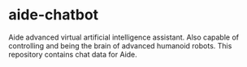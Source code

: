 # aide-chatbot
Aide advanced virtual artificial intelligence assistant. Also capable of controlling and being the brain of advanced humanoid robots. This repository contains chat data for Aide.
